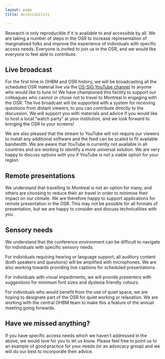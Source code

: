 ```yaml
---
layout: page
title: Accessibility

---
```


Research is only reproducible if it is available to and accessible by all. We are taking a number of steps in the OSR to increase representation of marginalised folks and improve the experience of individuals with specific access needs. Everyone is invited to join us in the OSR, and we would like everyone to feel able to contribute.

## Live broadcast

For the first time in OHBM and OSR history, we will be broadcasting all the scheduled OSR material live via the [OS-SIG YouTube channel](https://www.youtube.com/channel/UChvSitFvqGDeA1y7MJs4CGQ) to anyone who would like to tune in! We have championed this facility to support our colleagues who cannot or chose not to travel to Montreal in engaging with the OSR. The live broadcast will be supported with a system for receiving questions from distant viewers, to you can contribute directly to the discussion. We will support you with materials and advice if you would like to host a local "watch party" at your institution, and we look forward to bringing the OSR to your screens!

We are also pleased that the stream to YouTube will not require our viewers to install any additional software and the feed can be scaled to fit available bandwidth. We are aware that YouTube is currently not available in all countries and are working to identify a more universal solution. We are very happy to discuss options with you if YouTube is not a viable option for your region.

## Remote presentations

We understand that travelling to Montreal is not an option for many, and others are choosing to reduce their air travel in order to minimise their impact on our climate. We are therefore happy to support applications for remote presentation in the OSR. This may not be possible for all formats of presentation, but we are happy to consider and discuss technicalities with you.

## Sensory needs

We understand that the conference environment can be difficult to navigate for individuals with specific sensory needs.

For individuals requiring hearing or language support, all auditory content (both speakers and questions) will be amplified with microphones. We are also working towards providing live captions for scheduled presentations.

For individuals with visual impediments, we will provide presenters with suggestions for minimum font sizes and dyslexia friendly colours.

For individuals who would benefit from the use of quiet space, we are hoping to designate part of the OSR for quiet working or relaxation. We are working with the central OHBM team to make this a feature of the annual meeting going forwards.

## Have we missed anything?

If you have specific access needs which we haven't addressed in the above, we would love for you to let us know. Please feel free to point us to an example of good practice for your needs (or an advocacy group) and we will do our best to incorporate their advice.
